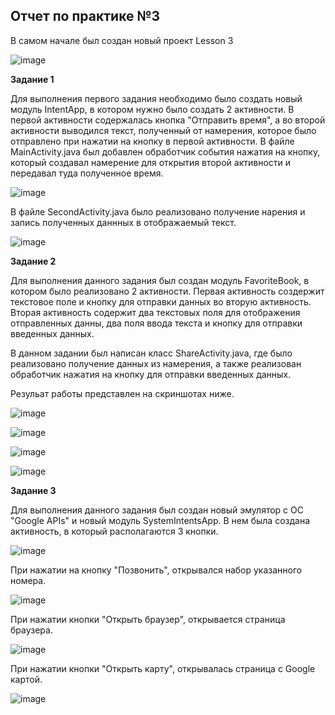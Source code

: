 **Отчет по практике №3**
----

В самом начале был создан новый проект Lesson 3

![image](https://github.com/user-attachments/assets/25e55f54-cc0d-4b22-b874-641ed0b3f0af)

**Задание 1**

Для выполнения первого задания необходимо было создать новый модуль IntentApp, в котором нужно было создать 2 активности.
В первой активности содержалась кнопка "Отправить время", а во второй активности выводился текст, полученный от намерения, которое было отправлено
при нажатии на кнопку в первой активности.
В файле MainActivity.java был добавлен обработчик события нажатия на кнопку, который создавал намерение для открытия второй активности и 
передавал туда полученное время.

![image](https://github.com/user-attachments/assets/37d1c100-311f-47dd-8fbb-612f3a56edd7)

В файле SecondActivity.java было реализовано получение нарения и запись полученных даннных в отображаемый текст.

![image](https://github.com/user-attachments/assets/c8fb8e6e-665f-4cd1-8361-8e1eabfdca19)

**Задание 2**

Для выполнения данного задания был создан модуль FavoriteBook, в котором было реализовано 2 активности. Первая активность создержит текстовое поле и кнопку для отправки данных во вторую активность. Вторая активность содержит два текстовых поля для отображения отправленных данны, два поля ввода текста и кнопку для отправки введенных данных.

В данном задании был написан класс ShareActivity.java, где было реализовано получение данных из намерения, а также реализован обработчик нажатия на кнопку для отправки введенных данных.

Резульат работы представлен на скриншотах ниже.

![image](https://github.com/user-attachments/assets/473cf6e6-9fdd-4cb9-ba37-497f44e3c166)

![image](https://github.com/user-attachments/assets/7a7e7a78-c0d8-4e73-aad2-5f1997dc69a2)

![image](https://github.com/user-attachments/assets/f5828133-c565-49dc-bdb1-8fc5f9f4a157)

![image](https://github.com/user-attachments/assets/e32113f0-7175-4d0b-948d-bbb32e819dfc)

**Задание 3**

Для выполнения данного задания был создан новый эмулятор с OC "Google APIs" и новый модуль SystemIntentsApp. В нем была создана активность, в который располагаются 3 кнопки.

![image](https://github.com/user-attachments/assets/d082e31e-2310-415a-bcc0-0c407b05a6d2)

При нажатии на кнопку "Позвонить", открывался набор указанного номера.

![image](https://github.com/user-attachments/assets/366d2187-50a1-4826-8f78-44423917fc6b)

При нажатии кнопки "Открыть браузер", открывается страница браузера.

![image](https://github.com/user-attachments/assets/35a0bc2a-ad7e-4930-b0fa-09a699b3139d)

При нажатии кнопки "Открыть карту", открывалась страница с Google картой.

![image](https://github.com/user-attachments/assets/5fea1f27-3343-4bfd-81e6-7dcf5d267fa2)



